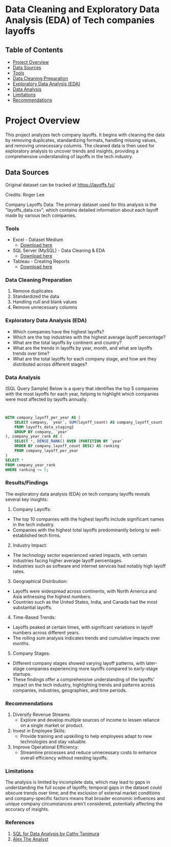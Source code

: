 # Data Cleaning and Exploratory Data Analysis (EDA) of Tech companies layoffs


## Table of Contents

- [Project Overview](#project-overview)
- [Data Sources](#data-sources)
- [Tools](#tools)
- [Data Cleaning Preparation](#data-cleaning-preparation)
- [Exploratory Data Analysis (EDA)](#exploratory-data-analysis-eda)
- [Data Analysis](#data-analysis)
- [Limitations](#limitations)
- [Recommendations](#recommendations)

# Project Overview
This project analyzes tech company layoffs. It begins with cleaning the data by removing duplicates, standardizing formats, handling missing values, and removing unnecessary columns. The cleaned data is then used for exploratory analysis to uncover trends and insights, providing a comprehensive understanding of layoffs in the tech industry.


## Data Sources

Original dataset can be tracked at https://layoffs.fyi/

Credits: Roger Lee

Company Layoffs Data: The primary dataset used for this analysis is the "layoffs_data.csv", which contains detailed information about each layoff made by various tech companies.



### Tools

- Excel - Dataset Medium
    - [Download here](https://www.microsoft.com/en-us/microsoft-365/excel)
- SQL Server (MySQL) - Data Cleaning & EDA
    - [Download here](https://www.mysql.com/downloads/)
- Tableau - Creating Reports
    - [Download here](https://www.tableau.com/products/desktop/download)


### Data Cleaning Preparation

1. Remove duplicates
2. Standardized the data
3. Handling null and blank values
4. Remove unnecessary columns


### Exploratory Data Analysis (EDA)

- Which companies have the highest layoffs?
- Which are the top industries with the highest average layoff percentage?
- What are the total layoffs by continent and country?
- What are the trends in layoffs by year, month, and what are layoffs trends over time?
- What are the total layoffs for each company stage, and how are they distributed across different stages?


### Data Analysis
(SQL Query Sample)
Below is a query that identifies the top 5 companies with the most layoffs for each year,
helping to highlight which companies were most affected by layoffs annually.
```sql


WITH company_layoff_per_year AS (
    SELECT company, `year`, SUM(layoff_count) AS company_layoff_count
    FROM layoffs_data_staging2
    GROUP BY company, `year`
), company_year_rank AS (
    SELECT *, DENSE_RANK() OVER (PARTITION BY `year` 
    ORDER BY company_layoff_count DESC) AS ranking
    FROM company_layoff_per_year
)
SELECT *
FROM company_year_rank
WHERE ranking <= 5;
```

### Results/Findings

The exploratory data analysis (EDA) on tech company layoffs reveals several key insights:

1. Company Layoffs:

  - The top 10 companies with the highest layoffs include significant names in the tech industry.
  - Companies with the highest total layoffs predominantly belong to well-established tech firms.
  
2. Industry Impact:

  - The technology sector experienced varied impacts, with certain industries facing higher average layoff percentages.
  - Industries such as software and internet services had notably high layoff rates.
  
3. Geographical Distribution:

  - Layoffs were widespread across continents, with North America and Asia witnessing the highest numbers.
  - Countries such as the United States, India, and Canada had the most substantial layoffs.

4. Time-Based Trends:

  - Layoffs peaked at certain times, with significant variations in layoff numbers across different years.
  - The rolling sum analysis indicates trends and cumulative impacts over months.

5. Company Stages:

  - Different company stages showed varying layoff patterns, with later-stage companies experiencing more layoffs compared to early-stage startups.
  - These findings offer a comprehensive understanding of the layoffs' impact on the tech industry, highlighting trends and patterns across companies, industries, geographies, and time periods.


### Recommendations

1. Diversify Revenue Streams:
   - Explore and develop multiple sources of income to lessen reliance on a single market or product.
2. Invest in Employee Skills:
   - Provide training and upskilling to help employees adapt to new technologies and stay valuable.
3. Improve Operational Efficiency:
   - Streamline processes and reduce unnecessary costs to enhance overall efficiency without needing layoffs.

### Limitations
The analysis is limited by incomplete data, which may lead to gaps in understanding the full scope of layoffs; temporal gaps in the dataset could obscure trends over time; and the exclusion of external market conditions and company-specific factors means that broader economic influences and unique company circumstances aren't considered, potentially affecting the accuracy of insights.

### References

1. [SQL for Data Analysis by Cathy Tanimura](https://www.oreilly.com/library/view/sql-for-data/9781492088776/)
2. [Alex The Analyst](https://github.com/AlexTheAnalyst)


